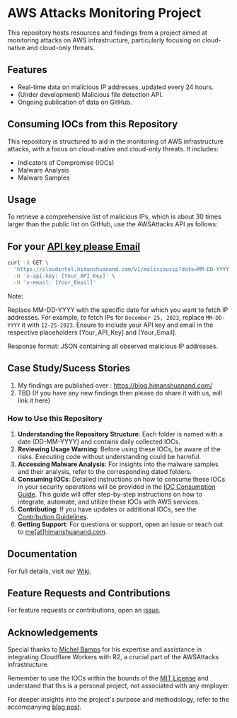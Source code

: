 # AWS Attacks Monitoring Project

This repository hosts resources and findings from a project aimed at monitoring attacks on AWS infrastructure, particularly focusing on cloud-native and cloud-only threats.

## Features
- Real-time data on malicious IP addresses, updated every 24 hours.
- (Under development) Malicious file detection API.
- Ongoing publication of data on GitHub.
  
## Consuming IOCs from this Repository

This repository is structured to aid in the monitoring of AWS infrastructure attacks, with a focus on cloud-native and cloud-only threats. It includes:

- Indicators of Compromise (IOCs)
- Malware Analysis
- Malware Samples

## Usage

To retrieve a comprehensive list of malicious IPs, which is about 30 times larger than the public list on GitHub, use the AWSAttacks API as follows:

## For your [API key please Email](mailto:me@himanshuanand.com)

```bash
curl -X GET \
  'https://cloudintel.himanshuanand.com/v1/maliciousip?date=MM-DD-YYYY' \
  -H 'x-api-key: [Your_API_Key]' \
  -H 'x-email: [Your_Email]'
```
Note:

Replace MM-DD-YYYY with the specific date for which you want to fetch IP addresses. For example, to fetch IPs for `December 25, 2023`, replace `MM-DD-YYYY` it with `12-25-2023`.
Ensure to include your API key and email in the respective placeholders [Your_API_Key] and [Your_Email].

Response format: JSON containing all observed malicious IP addresses.

## Case Study/Sucess Stories
1. My findings are published over : https://blog.himanshuanand.com/
2. TBD (If you have any new findings then please do share it with us, will link it here) 


### How to Use this Repository

1. **Understanding the Repository Structure**: Each folder is named with a date (DD-MM-YYYY) and contains daily collected IOCs.
2. **Reviewing Usage Warning**: Before using these IOCs, be aware of the risks. Executing code without understanding could be harmful.
3. **Accessing Malware Analysis**: For insights into the malware samples and their analysis, refer to the corresponding dated folders.
4. **Consuming IOCs**: Detailed instructions on how to consume these IOCs in your security operations will be provided in the [IOC Consumption Guide](IOC_CONSUMPTION.md). This guide will offer step-by-step instructions on how to integrate, automate, and utilize these IOCs with AWS services.
5. **Contributing**: If you have updates or additional IOCs, see the [Contribution Guidelines](CONTRIBUTING.md).
6. **Getting Support**: For questions or support, open an issue or reach out to [me[at]himanshuanand.com](mailto:me@himanshuanand.com).

## Documentation
For full details, visit our [Wiki](https://github.com/unknownhad/AWSAttacks/wiki/Welcome-to-the-AWSAttacks-Wiki).

## Feature Requests and Contributions
For feature requests or contributions, open an [issue](https://github.com/unknownhad/AWSAttacks/issues).

## Acknowledgements
Special thanks to [Michel Bamps](https://github.com/michelbamps) for his expertise and assistance in integrating Cloudflare Workers with R2, a crucial part of the AWSAttacks infrastructure.

Remember to use the IOCs within the bounds of the [MIT License](LICENSE) and understand that this is a personal project, not associated with any employer.

For deeper insights into the project's purpose and methodology, refer to the accompanying [blog post]([blog.himanshuanand.com](https://blog.himanshuanand.com/posts/announcingawsattacks/)).
